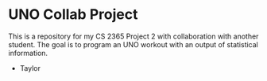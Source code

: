 # UNO Collab Project

This is a repository for my CS 2365 Project 2 with collaboration with another student. The goal is to program an UNO workout with an output of statistical information.

- Taylor
